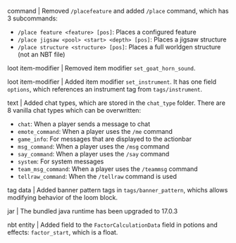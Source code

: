 command | Removed `/placefeature` and added `/place` command, which has 3 subcommands:
* `/place feature <feature> [pos]`: Places a configured feature
* `/place jigsaw <pool> <start> <depth> [pos]`: Places a jigsaw structure
* `/place structure <structure> [pos]`: Places a full worldgen structure (not an NBT file)

loot item-modifier | Removed item modifier `set_goat_horn_sound`.

loot item-modifier | Added item modifier `set_instrument`. It has one field `options`, which references an instrument tag from `tags/instrument`.

text | Added chat types, which are stored in the `chat_type` folder. There are 8 vanilla chat types which can be overwritten:
* `chat`: When a player sends a message to chat
* `emote_command`: When a player uses the `/me` command
* `game_info`: For messages that are displayed to the actionbar
* `msg_command`: When a player uses the `/msg` command
* `say_command`: When a player uses the `/say` command
* `system`: For system messages
* `team_msg_command`: When a player uses the `/teammsg` command
* `tellraw_command`: When the `/tellraw` command is used

tag data | Added banner pattern tags in `tags/banner_pattern`, whichs allows modifying behavior of the loom block.

jar | The bundled java runtime has been upgraded to 17.0.3

nbt entity | Added field to the `FactorCalculationData` field in potions and effects: `factor_start`, which is a float.

